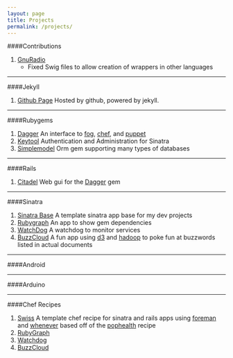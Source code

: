 ```yaml
---
layout: page
title: Projects
permalink: /projects/
---
```


####Contributions
1. [GnuRadio](https://github.com/gnuradio/gnuradio)
	- Fixed Swig files to allow creation of wrappers in other languages

<!--
2. [PointCloud](https://github.com/PointCloudLibrary/pcl)
	- Built Swig files to support multi-language wrappers
-->

- - -

####Jekyll
1. [Github Page](https://github.com/avecchio/avecchio.github.io) Hosted by github, powered by jekyll.

- - - 

####Rubygems
1. [Dagger](https://github.com/avecchio/dagger) An interface to [fog](http://fog.io), [chef](), and [puppet]()
2. [Keytool](https://github.com/avecchio/keytool) Authentication and Administration for Sinatra
3. [Simplemodel](https://github.com/avecchio/simplemodel) Orm gem supporting many types of databases

- - -

####Rails
1. [Citadel](https://github.com/avecchio/citadel) Web gui for the [Dagger](https://github.com/avecchio/dagger) gem

<!--
2. [Scholar](http://example.net/)
-->

- - -

####Sinatra
1. [Sinatra Base](https://github.com/sinatra_base) A template sinatra app base for my dev projects
2. [Rubygraph](https://github.com/avecchio/rubygraph) An app to show gem dependencies
3. [WatchDog](https://github.com/avecchio/watchdog) A watchdog to monitor services
4. [BuzzCloud](https://github.com/avecchio/buzzcloud) A fun app using [d3]() and [hadoop]() to poke fun at buzzwords listed in actual documents

- - -

####Android

<!--
1. [Mouse](https://bitbucket.org/sparkysglitch/)
2. [Pointcloud](https://github.com/avecchio/pcl-android)
3. [GnuRadio](https://github.com/avecchio/gnuradio-android)
-->

- - -

####Arduino

<!--
1. [Motors](https://bitbucket.org/sparkysglitch/)
2. [Sensors](https://bitbucket.org/sparkysglitch/)
3. [Camera](https://bitbucket.org/sparkysglitch/)
-->

- - -

####Chef Recipes
1. [Swiss](https://github.com/avecchio/swiss) A template chef recipe for sinatra and rails apps using [foreman]() and [whenever]() based off of the [pophealth]() recipe
2. [RubyGraph](https://github.com/avecchio/rubygraph-chef)
3. [Watchdog](https://github.com/avecchio/watchdog-chef) 
4. [BuzzCloud](https://github.com/avecchio/buzzcloud-chef)
